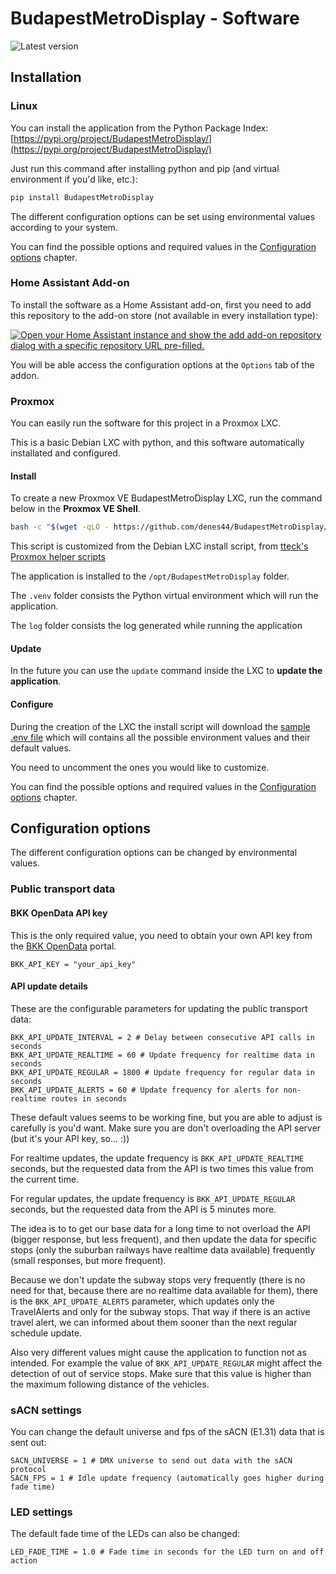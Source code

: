 # BudapestMetroDisplay - Software

![Latest version](https://img.shields.io/pypi/v/BudapestMetroDisplay?label=latest%20version%20(pypi)&color=orange&logo=pypi)
## Installation

### Linux

You can install the application from the Python Package Index:
[https://pypi.org/project/BudapestMetroDisplay/](https://pypi.org/project/BudapestMetroDisplay/)

Just run this command after installing python and pip
(and virtual environment if you'd like, etc.):

```bash
pip install BudapestMetroDisplay
```

The different configuration options can be set using environmental values
according to your system.

You can find the possible options and required values
in the [Configuration options](#configuration-options) chapter.

### Home Assistant Add-on

To install the software as a Home Assistant add-on, first you need to
add this repository to the add-on store
(not available in every installation type):

[![Open your Home Assistant instance and show the add add-on repository dialog with a specific repository URL pre-filled.](https://my.home-assistant.io/badges/supervisor_add_addon_repository.svg)](https://my.home-assistant.io/redirect/supervisor_add_addon_repository/?repository_url=https%3A%2F%2Fgithub.com%2Fdenes44%2FBudapestMetroDisplay)

You will be able access the configuration options at the `Options` tab
of the addon.

### Proxmox

You can easily run the software for this project in a Proxmox LXC.

This is a basic Debian LXC with python,
and this software automatically installated and configured.

#### Install

To create a new Proxmox VE BudapestMetroDisplay LXC,
run the command below in the **Proxmox VE Shell**.

```bash
bash -c "$(wget -qLO - https://github.com/denes44/BudapestMetroDisplay/raw/main/software/proxmox/ct/BudapestMetroDisplay.sh)"
```

This script is customized from the Debian LXC install script, from
[tteck's Proxmox helper scripts](https://github.com/tteck/Proxmox/tree/main)

The application is installed to the `/opt/BudapestMetroDisplay` folder.

The `.venv` folder consists the Python virtual environment which will run
the application.

The `log` folder consists the log generated while running the application

#### Update

In the future you can use the `update` command inside the LXC to
**update the application**.

#### Configure

During the creation of the LXC the install script will download the
[sample .env file](https://github.com/denes44/BudapestMetroDisplay/blob/main/software/src/BudapestMetroDisplay/.env.sample)
which will contains all the possible environment values
and their default values.

You need to uncomment the ones you would like to customize.

You can find the possible options and required values
in the [Configuration options](#configuration-options) chapter.

## Configuration options

The different configuration options can be changed by environmental values.

### Public transport data

#### BKK OpenData API key

This is the only required value, you need to obtain your own API key from the
[BKK OpenData](https://opendata.bkk.hu/home) portal.

```text
BKK_API_KEY = "your_api_key"
```

#### API update details

These are the configurable parameters for updating the public transport data:

```text
BKK_API_UPDATE_INTERVAL = 2 # Delay between consecutive API calls in seconds
BKK_API_UPDATE_REALTIME = 60 # Update frequency for realtime data in seconds
BKK_API_UPDATE_REGULAR = 1800 # Update frequency for regular data in seconds
BKK_API_UPDATE_ALERTS = 60 # Update frequency for alerts for non-realtime routes in seconds
```

These default values seems to be working fine, but you are able to adjust is
carefully is you'd want. Make sure you are don't overloading the API server
(but it's your API key, so... :))

For realtime updates, the update frequency is `BKK_API_UPDATE_REALTIME` seconds,
but the requested data from the API is two times this value
from the current time.

For regular updates, the update frequency is `BKK_API_UPDATE_REGULAR` seconds,
but the requested data from the API is 5 minutes more.

The idea is to to get our base data for a long time to not overload the API
(bigger response, but less frequent), and then update the data for
specific stops (only the suburban railways have realtime data available)
frequently (small responses, but more frequent).

Because we don't update the subway stops very frequently (there is no need
for that, because there are no realtime data available for them), there is the
`BKK_API_UPDATE_ALERTS` parameter, which updates only the TravelAlerts and only
for the subway stops. That way if there is an active travel alert,
we can informed about them sooner than the next regular schedule update.

Also very different values might cause the application to function
not as intended.
For example the value of `BKK_API_UPDATE_REGULAR` might affect the detection
of out of service stops. Make sure that this value is higher than the maximum
following distance of the vehicles.

### sACN settings

You can change the default universe and fps of the sACN (E1.31) data
that is sent out:

```text
SACN_UNIVERSE = 1 # DMX universe to send out data with the sACN protocol
SACN_FPS = 1 # Idle update frequency (automatically goes higher during fade time)
```

### LED settings

The default fade time of the LEDs can also be changed:

```text
LED_FADE_TIME = 1.0 # Fade time in seconds for the LED turn on and off action
```
